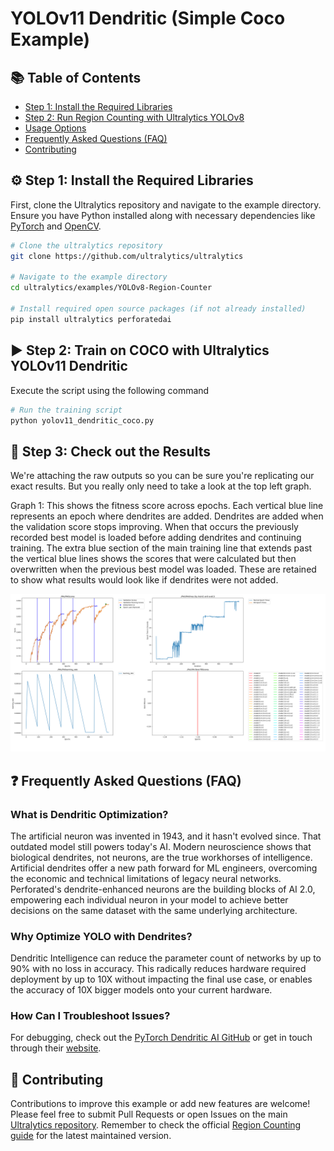 # YOLOv11 Dendritic (Simple Coco Example)

## 📚 Table of Contents

- [Step 1: Install the Required Libraries](#-step-1-install-the-required-libraries)
- [Step 2: Run Region Counting with Ultralytics YOLOv8](#-step-2-run-region-counting-with-ultralytics-yolov8)
- [Usage Options](#-usage-options)
- [Frequently Asked Questions (FAQ)](#-frequently-asked-questions-faq)
- [Contributing](#-contributing)

## ⚙️ Step 1: Install the Required Libraries

First, clone the Ultralytics repository and navigate to the example directory. Ensure you have Python installed along with necessary dependencies like [PyTorch](https://pytorch.org/) and [OpenCV](https://opencv.org/).

```bash
# Clone the ultralytics repository
git clone https://github.com/ultralytics/ultralytics

# Navigate to the example directory
cd ultralytics/examples/YOLOv8-Region-Counter

# Install required open source packages (if not already installed)
pip install ultralytics perforatedai

```

## ▶️ Step 2: Train on COCO with Ultralytics YOLOv11 Dendritic

Execute the script using the following command

```bash
# Run the training script
python yolov11_dendritic_coco.py
```

## 👀 Step 3: Check out the Results

We're attaching the raw outputs so you can be sure you're replicating our exact results.  But you really only need to take a look at the top left graph.

Graph 1: This shows the fitness score across epochs.  Each vertical blue line represents an epoch where dendrites are added.  Dendrites are added when the validation score stops improving.  When that occurs the previously recorded best model is loaded before adding dendrites and continuing training.  The extra blue section of the main training line that extends past the vertical blue lines shows the scores that were calculated but then overwritten when the previous best model was loaded.  These are retained to show what results would look like if dendrites were not added.

!["Dendrite Output"](DendriteOutput.png "Dendrite Output")

## ❓ Frequently Asked Questions (FAQ)

### What is Dendritic Optimization?

The artificial neuron was invented in 1943, and it hasn't evolved since. That outdated model still powers today's AI.  Modern neuroscience shows that biological dendrites, not neurons, are the true workhorses of intelligence. Artificial dendrites offer a new path forward for ML engineers, overcoming the economic and technical limitations of legacy neural networks. Perforated's dendrite-enhanced neurons are the building blocks of AI 2.0, empowering each individual neuron in your model to achieve better decisions on the same dataset with the same underlying architecture.

### Why Optimize YOLO with Dendrites?

Dendritic Intelligence can reduce the parameter count of networks by up to 90% with no loss in accuracy. This radically reduces hardware required deployment by up to 10X without impacting the final use case, or enables the accuracy of 10X bigger models onto your current hardware.

### How Can I Troubleshoot Issues?

For debugging, check out the [PyTorch Dendritic AI GitHub](https://github.com/PerforatedAI/PerforatedAI) or get in touch through their [website](https://www.perforatedai.com).

## 🤝 Contributing

Contributions to improve this example or add new features are welcome! Please feel free to submit Pull Requests or open Issues on the main [Ultralytics repository](https://github.com/ultralytics/ultralytics). Remember to check the official [Region Counting guide](https://docs.ultralytics.com/guides/region-counting/) for the latest maintained version.
